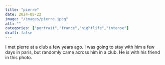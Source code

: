 ```yaml
---
title: "pierre"
date: 2024-08-22
image: "/images/pierre.jpeg"
alt: ""
categories: ["portrait","france","nightlife","intense"]
draft: false
---
```


I met pierre at a club a few years ago. I was going to stay with him a few days in paris, but randomly came across him in a club. He is with his friend in this photo.